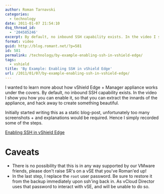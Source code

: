 ```yaml
---
author: Roman Tarnavski
categories:
  - technology
date: 2011-01-07 21:54:10
dsq_thread_id:
  - '204585246'
excerpt: By default, no inbound SSH capability exists. In the video I show you how you can enable it
format: video
guid: http://blog.romant.net/?p=581
id: 581
permalink: /technology/by-example-enabling-ssh-in-vshield-edge/
tags:
  - vshield
title: 'By Example: Enabling SSH in vShield Edge'
url: /2011/01/07/by-example-enabling-ssh-in-vshield-edge/
---
```


I wanted to learn more about how vShield Edge + Manager appliance works under the covers. By default, no inbound SSH capability exists. In the video I show you how you can enable it, so that you can extract the innards of the appliance, and hack away to create something beautiful.

Initially started writing this as a static blog-post, unfortunately too many screenshots + and explanations would be required. Hence I simply recorded some of the steps.

[Enabling SSH in vShield Edge](http://vimeo.com/18527859)

# Caveats

  * There is no possibility that this is in any way supported by our VMware friends, please don't raise SR's on a vSE that you've Roman'ed up!
  * In the last step, I replace the `root` user password. Be sure to restore it from the backup immediately upon ssh'ing back in. As vCloud Director uses that password to interact with vSE, and will be unable to do so.